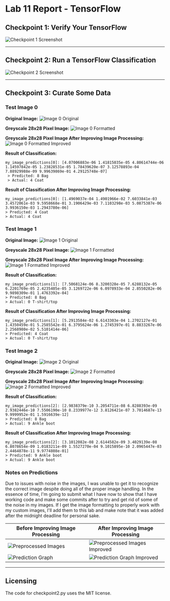 # Lab 11 Report - TensorFlow

## Checkpoint 1: Verify Your TensorFlow

![Checkpoint 1 Screenshot](./screenshots/1.png)

---
## Checkpoint 2: Run a TensorFlow Classification

![Checkpoint 2 Screenshot](./screenshots/2.png)

---
## Checkpoint 3: Curate Some Data




### Test Image 0
__Original Image:__
![Image 0 Original](./screenshots/image0_original.jpg)

__Greyscale 28x28 Pixel Image:__
![Image 0 Formatted](./screenshots/image0_formatted.png)

__Greyscale 28x28 Pixel Image After Improving Image Processing:__
![Image 0 Formatted Improved](./screenshots/image0_formatted_improved.png)

__Result of Classification:__
```
my_image_predictions[0]: [4.07006883e-06 1.41815035e-05 4.80614744e-06 1.14597842e-05 1.23828531e-05 1.78439620e-07 3.12578893e-04 7.88929988e-09 9.99639869e-01 4.29125748e-07]
 > Predicted: 8 Bag
 > Actual: 4 Coat 
 ```

__Result of Classification After Improving Image Processing:__
```
my_image_predictions[0]: [1.4969037e-04 1.4901966e-02 7.6033841e-03 3.4572061e-03 9.5958668e-01 3.1906429e-03 7.1103298e-03 5.0875387e-06 3.9936150e-03 1.2943780e-06]
> Predicted: 4 Coat
> Actual: 4 Coat
```






### Test Image 1
__Original Image:__
![Image 1 Original](./screenshots/image1_original.jpg)

__Greyscale 28x28 Pixel Image:__
![Image 1 Formatted](./screenshots/image1_formatted.png)

__Greyscale 28x28 Pixel Image After Improving Image Processing:__
![Image 1 Formatted Improved](./screenshots/image1_formatted_improved.png)

__Result of Classification:__
```
my_image_predictions[1]: [7.5068124e-06 8.3200328e-05 7.6288132e-05 6.2201769e-05 2.4235405e-05 3.1269722e-06 6.0978933e-04 2.8550282e-06 9.9898309e-01 1.4763392e-04]
> Predicted: 8 Bag
> Actual: 0 T-shirt/top
```

__Result of Classification After Improving Image Processing:__
```
my_image_predictions[1]: [5.2913584e-02 6.6143303e-04 1.2702127e-01 1.4350459e-01 5.2585542e-01 6.3795624e-06 1.2745397e-01 8.8833267e-06 2.2568980e-02 5.5101414e-06]
> Predicted: 4 Coat
> Actual: 0 T-shirt/top
```




### Test Image 2
__Original Image:__
![Image 2 Original](./screenshots/image2_original.jpg)


__Greyscale 28x28 Pixel Image:__
![Image 2 Formatted](./screenshots/image2_formatted.png)

__Greyscale 28x28 Pixel Image After Improving Image Processing:__
![Image 2 Formatted Improved](./screenshots/image2_formatted_improved.png)

__Result of Classification:__
```
my_image_predictions[2]: [2.9838379e-10 3.2054711e-08 6.8288393e-09 2.9382446e-10 7.5506190e-10 8.2339977e-12 3.8126421e-07 3.7014687e-13 9.9999952e-01 1.5916639e-12]
> Predicted: 8 Bag
> Actual: 9 Ankle boot
```

__Result of Classification After Improving Image Processing:__
```
my_image_predictions[2]: [3.1012082e-08 2.6144582e-09 3.4029139e-08 6.8078654e-09 1.0183211e-09 1.5527270e-04 9.1015895e-10 2.0965447e-03 2.4464878e-11 9.9774808e-01]
> Predicted: 9 Ankle boot
> Actual: 9 Ankle boot
```



### Notes on Predictions
Due to issues with noise in the images, I was unable to get it to recognize the correct image despite doing all of the proper image handling. In the essence of time, I'm going to submit what I have now to show that I have working code and make some commits after to try and get rid of some of the noise in my images. If I get the image formatting to properly work with my custom images, I'll add them to this lab and make note that it was added after the midnight deadline for personal sake. 

| Before Improving Image Processing | After Improving Image Processing |
| --- | --- |
| ![Preprocessed Images](./screenshots/3a.png) | ![Preprocessed Images Improved](./screenshots/3a_improved.png) |
| ![Prediction Graph](./screenshots/3.png) | ![Prediction Graph Improved](./screenshots/3_improved.png) | 

---
## Licensing
The code for checkpoint2.py uses the MIT license.